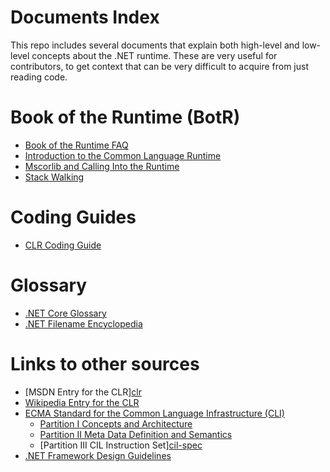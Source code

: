 Documents Index
===

This repo includes several documents that explain both high-level and low-level concepts about the .NET runtime. These are very useful for contributors, to get context that can be very difficult to acquire from just reading code.

# Book of the Runtime (BotR)

- [Book of the Runtime FAQ](botr-faq.md)
- [Introduction to the Common Language Runtime](intro-to-clr.md)
- [Mscorlib and Calling Into the Runtime](mscorlib.md)
- [Stack Walking](stackwalking.md)

# Coding Guides
- [CLR Coding Guide](clr-code-guide.md)

# Glossary
- [.NET Core Glossary](glossary.md)
- [.NET Filename Encyclopedia](dotnet-filenames.md)

# Links to other sources

- [MSDN Entry for the CLR][clr](http://msdn.microsoft.com/en-us/library/8bs2ecf4(VS.71).aspx)
- [Wikipedia Entry for the CLR](http://en.wikipedia.org/wiki/Common_Language_Runtime)
- [ECMA Standard for the Common Language Infrastructure (CLI)](http://msdn.microsoft.com/en-us/netframework/aa569283.aspx)
  - [Partition I Concepts and Architecture](http://download.microsoft.com/download/7/3/3/733AD403-90B2-4064-A81E-01035A7FE13C/MS%20Partition%20I.pdf)
  - [Partition II Meta Data Definition and Semantics](http://download.microsoft.com/download/7/3/3/733AD403-90B2-4064-A81E-01035A7FE13C/MS%20Partition%20II.pdf)
  - [Partition III CIL Instruction Set][cil-spec](http://download.microsoft.com/download/7/3/3/733AD403-90B2-4064-A81E-01035A7FE13C/MS%20Partition%20III.pdf)
- [.NET Framework Design Guidelines](http://msdn.microsoft.com/en-us/library/ms229042.aspx)
